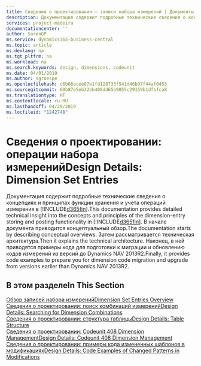 ```yaml
---
title: Сведения о проектировании — записи набора измерений | Документы Майкрософт
description: Документация содержит подробные технические сведения о концепциях и принципах, используемых для перегруппировки функции хранения и учета операций измерения.
services: project-madeira
documentationcenter: ''
author: SorenGP
ms.service: dynamics365-business-central
ms.topic: article
ms.devlang: na
ms.tgt_pltfrm: na
ms.workload: na
ms.search.keywords: design, dimensions, codeunit
ms.date: 04/01/2019
ms.author: sgroespe
ms.openlocfilehash: c6b66ecee87e1fd128733f541d46b97f44af0453
ms.sourcegitcommit: 60b87e5eb32bb408dd65b9855c29159b1dfbfca8
ms.translationtype: HT
ms.contentlocale: ru-RU
ms.lasthandoff: 04/29/2019
ms.locfileid: "1242748"
---
```

# <a name="design-details-dimension-set-entries"></a><span data-ttu-id="9188b-103">Сведения о проектировании: операции набора измерений</span><span class="sxs-lookup"><span data-stu-id="9188b-103">Design Details: Dimension Set Entries</span></span>
<span data-ttu-id="9188b-104">Документация содержит подробные технические сведения о концепциях и принципах функции хранения и учета операций измерения в [!INCLUDE[d365fin](includes/d365fin_md.md)].</span><span class="sxs-lookup"><span data-stu-id="9188b-104">This documentation provides detailed technical insight into the concepts and principles of the dimension-entry storing and posting functionality in [!INCLUDE[d365fin](includes/d365fin_md.md)].</span></span> <span data-ttu-id="9188b-105">В начале документа приводится концептуальный обзор.</span><span class="sxs-lookup"><span data-stu-id="9188b-105">The documentation starts by describing conceptual overviews.</span></span> <span data-ttu-id="9188b-106">Затем рассматривается техническая архитектура.</span><span class="sxs-lookup"><span data-stu-id="9188b-106">Then it explains the technical architecture.</span></span> <span data-ttu-id="9188b-107">Наконец, в ней приводятся примеры кода для подготовки к миграции и обновлению кодов измерений из версий до Dynamics NAV 2013R2.</span><span class="sxs-lookup"><span data-stu-id="9188b-107">Finally, it provides code examples to prepare you for dimension code migration and upgrade from versions earlier than Dynamics NAV 2013R2.</span></span>  

## <a name="in-this-section"></a><span data-ttu-id="9188b-108">В этом разделе</span><span class="sxs-lookup"><span data-stu-id="9188b-108">In This Section</span></span>  
[<span data-ttu-id="9188b-109">Обзор записей набора измерений</span><span class="sxs-lookup"><span data-stu-id="9188b-109">Dimension Set Entries Overview</span></span>](design-details-dimension-set-entries-overview.md)  
[<span data-ttu-id="9188b-110">Сведения о проектировании: поиск комбинаций измерений</span><span class="sxs-lookup"><span data-stu-id="9188b-110">Design Details: Searching for Dimension Combinations</span></span>](design-details-searching-for-dimension-combinations.md)  
[<span data-ttu-id="9188b-111">Сведения о проектировании: структура таблицы</span><span class="sxs-lookup"><span data-stu-id="9188b-111">Design Details: Table Structure</span></span>](design-details-table-structure.md)  
[<span data-ttu-id="9188b-112">Сведения о проектировании: Codeunit 408 Dimension Management</span><span class="sxs-lookup"><span data-stu-id="9188b-112">Design Details: Codeunit 408 Dimension Management</span></span>](design-details-codeunit-408-dimension-management.md)  
[<span data-ttu-id="9188b-113">Сведения о проектировании: примеры кода измененных шаблонов в модификациях</span><span class="sxs-lookup"><span data-stu-id="9188b-113">Design Details: Code Examples of Changed Patterns in Modifications</span></span>](design-details-code-examples-of-changed-patterns-in-modifications.md)
